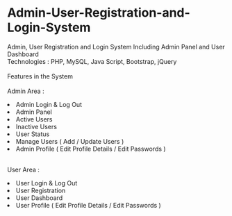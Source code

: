 # Admin-User-Registration-and-Login-System
Admin, User Registration and Login System Including Admin Panel and User Dashboard</br>
Technologies : PHP, MySQL, Java Script, Bootstrap, jQuery
</br>
</br>
Features in the System 
</br>
</br>
Admin Area :

 <li>Admin Login & Log Out</li>
 <li>Admin Panel</li>
 <li>Active Users</li>
 <li>Inactive Users</li>
 <li>User Status</li>
 <li>Manage Users ( Add / Update Users )</li>
 <li>Admin Profile ( Edit Profile Details / Edit Passwords )</li>

</br>

User Area : 

  <li>User Login & Log Out</li>
  <li>User Registration</li>
  <li>User Dashboard </li>
  <li>User Profile ( Edit Profile Details / Edit Passwords )</li>


